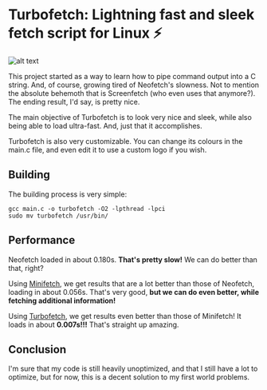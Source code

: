 # Turbofetch: Lightning fast and sleek fetch script for Linux ⚡

![alt text](https://i.imgur.com/BZXSHPF.png)

This project started as a way to learn how to pipe command output into a C string. And, of course, growing tired of Neofetch's slowness. Not to mention the absolute behemoth that is Screenfetch (who even uses that anymore?). The ending result, I'd say, is pretty nice.

The main objective of Turbofetch is to look very nice and sleek, while also being able to load ultra-fast. And, just that it accomplishes.

Turbofetch is also very customizable. You can change its colours in the main.c file, and even edit it to use a custom logo if you wish.

## Building

The building process is very simple:

```
gcc main.c -o turbofetch -O2 -lpthread -lpci
sudo mv turbofetch /usr/bin/
```

## Performance

Neofetch loaded in about 0.180s. **That's pretty slow!** We can do better than that, right?

Using [Minifetch](https://github.com/RohanKP1/minifetch), we get results that are a lot better than those of Neofetch, loading in about 0.056s. That's very good, **but we can do even better, while fetching additional information!**

Using [Turbofetch](https://github.com/xnqs/turbofetch/), we get results even better than those of Minifetch! It loads in about **0.007s!!!** That's straight up amazing.

## Conclusion

I'm sure that my code is still heavily unoptimized, and that I still have a lot to optimize, but for now, this is a decent solution to my first world problems.
